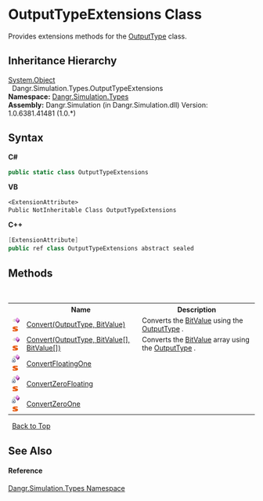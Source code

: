 # OutputTypeExtensions Class
 

Provides extensions methods for the <a href="T_Dangr_Simulation_Types_OutputType">OutputType</a> class.


## Inheritance Hierarchy
<a href="http://msdn2.microsoft.com/en-us/library/e5kfa45b" target="_blank">System.Object</a><br />&nbsp;&nbsp;Dangr.Simulation.Types.OutputTypeExtensions<br />
**Namespace:**&nbsp;<a href="N_Dangr_Simulation_Types">Dangr.Simulation.Types</a><br />**Assembly:**&nbsp;Dangr.Simulation (in Dangr.Simulation.dll) Version: 1.0.6381.41481 (1.0.*)

## Syntax

**C#**<br />
``` C#
public static class OutputTypeExtensions
```

**VB**<br />
``` VB
<ExtensionAttribute>
Public NotInheritable Class OutputTypeExtensions
```

**C++**<br />
``` C++
[ExtensionAttribute]
public ref class OutputTypeExtensions abstract sealed
```


## Methods
&nbsp;<table><tr><th></th><th>Name</th><th>Description</th></tr><tr><td>![Public method](media/pubmethod.gif "Public method")![Static member](media/static.gif "Static member")</td><td><a href="M_Dangr_Simulation_Types_OutputTypeExtensions_Convert">Convert(OutputType, BitValue)</a></td><td>
Converts the <a href="T_Dangr_Simulation_Types_BitValue">BitValue</a> using the <a href="T_Dangr_Simulation_Types_OutputType">OutputType</a> .</td></tr><tr><td>![Public method](media/pubmethod.gif "Public method")![Static member](media/static.gif "Static member")</td><td><a href="M_Dangr_Simulation_Types_OutputTypeExtensions_Convert_1">Convert(OutputType, BitValue[], BitValue[])</a></td><td>
Converts the <a href="T_Dangr_Simulation_Types_BitValue">BitValue</a> array using the <a href="T_Dangr_Simulation_Types_OutputType">OutputType</a> .</td></tr><tr><td>![Private method](media/privmethod.gif "Private method")![Static member](media/static.gif "Static member")</td><td><a href="M_Dangr_Simulation_Types_OutputTypeExtensions_ConvertFloatingOne">ConvertFloatingOne</a></td><td /></tr><tr><td>![Private method](media/privmethod.gif "Private method")![Static member](media/static.gif "Static member")</td><td><a href="M_Dangr_Simulation_Types_OutputTypeExtensions_ConvertZeroFloating">ConvertZeroFloating</a></td><td /></tr><tr><td>![Private method](media/privmethod.gif "Private method")![Static member](media/static.gif "Static member")</td><td><a href="M_Dangr_Simulation_Types_OutputTypeExtensions_ConvertZeroOne">ConvertZeroOne</a></td><td /></tr></table>&nbsp;
<a href="#outputtypeextensions-class">Back to Top</a>

## See Also


#### Reference
<a href="N_Dangr_Simulation_Types">Dangr.Simulation.Types Namespace</a><br />